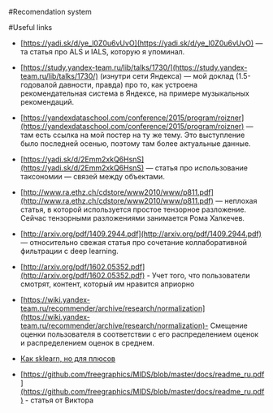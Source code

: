 #Recomendation system

#Useful links
 * [https://yadi.sk/d/ye_l0Z0u6vUvO](https://yadi.sk/d/ye_l0Z0u6vUvO) — та статья про ALS и IALS, которую я упоминал.
 * [https://study.yandex-team.ru/lib/talks/1730/](https://study.yandex-team.ru/lib/talks/1730/) (изнутри сети Яндекса) — мой доклад (1.5-годовалой давности, правда) про то, как устроена рекомендательная система в Яндексе, на примере музыкальных рекомендаций.
 * [https://yandexdataschool.com/conference/2015/program/roizner](https://yandexdataschool.com/conference/2015/program/roizner) — там есть ссылка на мой постер на ту же тему. Это выступление было последней осенью, поэтому там более актуальные данные.
 
 * [https://yadi.sk/d/2Emm2xkQ6HsnS](https://yadi.sk/d/2Emm2xkQ6HsnS) — статья про использование таксономии — связей между объектами.
 * [http://www.ra.ethz.ch/cdstore/www2010/www/p811.pdf](http://www.ra.ethz.ch/cdstore/www2010/www/p811.pdf) — неплохая статья, в которой используется простое тензорное разложение. Сейчас тензорными разложениями занимается Рома Халкечев.
 * [http://arxiv.org/pdf/1409.2944.pdf](http://arxiv.org/pdf/1409.2944.pdf) — относительно свежая статья про сочетание коллаборативной фильтрации с deep learning.
 * [http://arxiv.org/pdf/1602.05352.pdf](http://arxiv.org/pdf/1602.05352.pdf) - Учет того, что пользователи смотрят, контент, который им нравится априорно
 * [https://wiki.yandex-team.ru/recommender/archive/research/normalization](https://wiki.yandex-team.ru/recommender/archive/research/normalization)- Смещение оценки пользователя в соответствии с его распределением оценок и распределением оценок в среднем.
 * [Как sklearn, но для плюсов](http://stackoverflow.com/questions/11378819/scikit-learn-equivalent-for-c)
 * [https://github.com/freegraphics/MIDS/blob/master/docs/readme_ru.pdf](https://github.com/freegraphics/MIDS/blob/master/docs/readme_ru.pdf) - статья от Виктора
